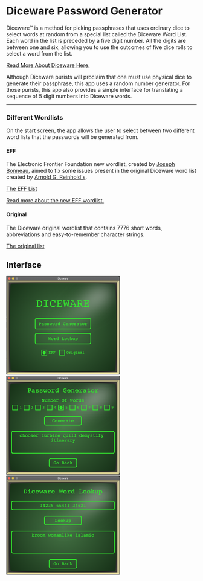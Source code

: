 # Diceware Password Generator

Diceware™ is a method for picking passphrases that uses ordinary dice to select words at random from a special list called the Diceware Word List. Each word in the list is preceded by a five digit number. All the digits are between one and six, allowing you to use the outcomes of five dice rolls to select a word from the list.

[Read More About Diceware Here.](https://theworld.com/~reinhold/diceware.html)

Although Diceware purists will proclaim that one must use physical dice to generate their passphrase, this app uses a random number generator. For those purists, this app also provides a simple interface for translating a sequence of 5 digit numbers into Diceware words.

---

### Different Wordlists

On the start screen, the app allows the user to select between two different word lists that the passwords will be generated from. 

#### EFF

The Electronic Frontier Foundation new wordlist, created by [Joseph Bonneau](https://www.eff.org/about/staff/joseph-bonneau), aimed to fix some issues present in the original Diceware word list created by [Arnold G. Reinhold's](https://theworld.com/~reinhold/). 

[The EFF List](https://www.eff.org/files/2016/07/18/eff_large_wordlist.txt)

[Read more about the new EFF wordlist.](https://www.eff.org/deeplinks/2016/07/new-wordlists-random-passphrases)

#### Original 

The Diceware original wordlist that contains 7776 short words, abbreviations and easy-to-remember character strings. 

[The original list](https://theworld.com/~reinhold/diceware.wordlist.asc)

## Interface

<p align="center">
	<p float="left">
	  <img src="./images/start_screen.png" width="300" width="100" />
	  <img src="./images/generate_screen.png" width="300" width="100" />
	  <img src="./images/lookup_screen.png" width="300" width="100" /> 
	</p>
</p>


